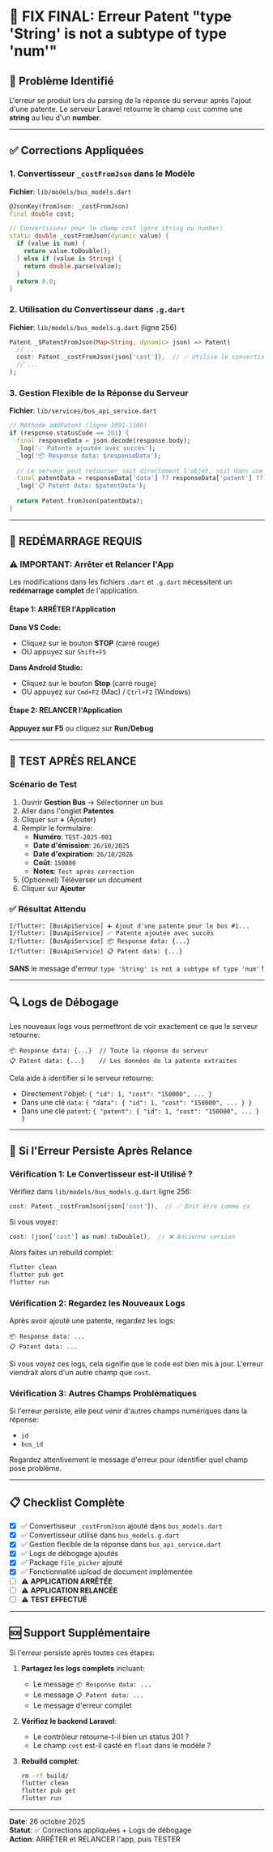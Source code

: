 # 🔧 FIX FINAL: Erreur Patent "type 'String' is not a subtype of type 'num'"

## 🎯 Problème Identifié

L'erreur se produit lors du parsing de la réponse du serveur après l'ajout d'une patente. Le serveur Laravel retourne le champ `cost` comme une **string** au lieu d'un **number**.

---

## ✅ Corrections Appliquées

### 1. Convertisseur `_costFromJson` dans le Modèle

**Fichier**: `lib/models/bus_models.dart`

```dart
@JsonKey(fromJson: _costFromJson)
final double cost;

// Convertisseur pour le champ cost (gère string ou number)
static double _costFromJson(dynamic value) {
  if (value is num) {
    return value.toDouble();
  } else if (value is String) {
    return double.parse(value);
  }
  return 0.0;
}
```

### 2. Utilisation du Convertisseur dans `.g.dart`

**Fichier**: `lib/models/bus_models.g.dart` (ligne 256)

```dart
Patent _$PatentFromJson(Map<String, dynamic> json) => Patent(
  // ...
  cost: Patent._costFromJson(json['cost']),  // ✅ Utilise le convertisseur
  // ...
);
```

### 3. Gestion Flexible de la Réponse du Serveur

**Fichier**: `lib/services/bus_api_service.dart`

```dart
// Méthode addPatent (ligne 1091-1100)
if (response.statusCode == 201) {
  final responseData = json.decode(response.body);
  _log('✅ Patente ajoutée avec succès');
  _log('📦 Response data: $responseData');
  
  // Le serveur peut retourner soit directement l'objet, soit dans une clé 'data' ou 'patent'
  final patentData = responseData['data'] ?? responseData['patent'] ?? responseData;
  _log('📋 Patent data: $patentData');
  
  return Patent.fromJson(patentData);
}
```

---

## 🚀 REDÉMARRAGE REQUIS

### ⚠️ IMPORTANT: Arrêter et Relancer l'App

Les modifications dans les fichiers `.dart` et `.g.dart` nécessitent un **redémarrage complet** de l'application.

#### Étape 1: ARRÊTER l'Application

**Dans VS Code:**
- Cliquez sur le bouton **STOP** (carré rouge)
- OU appuyez sur `Shift+F5`

**Dans Android Studio:**
- Cliquez sur le bouton **Stop** (carré rouge)
- OU appuyez sur `Cmd+F2` (Mac) / `Ctrl+F2` (Windows)

#### Étape 2: RELANCER l'Application

**Appuyez sur F5** ou cliquez sur **Run/Debug**

---

## 🧪 TEST APRÈS RELANCE

### Scénario de Test

1. Ouvrir **Gestion Bus** → Sélectionner un bus
2. Aller dans l'onglet **Patentes**
3. Cliquer sur **+** (Ajouter)
4. Remplir le formulaire:
   - **Numéro**: `TEST-2025-001`
   - **Date d'émission**: `26/10/2025`
   - **Date d'expiration**: `26/10/2026`
   - **Coût**: `150000`
   - **Notes**: `Test après correction`
5. (Optionnel) Téléverser un document
6. Cliquer sur **Ajouter**

### ✅ Résultat Attendu

```
I/flutter: [BusApiService] ➕ Ajout d'une patente pour le bus #1...
I/flutter: [BusApiService] ✅ Patente ajoutée avec succès
I/flutter: [BusApiService] 📦 Response data: {...}
I/flutter: [BusApiService] 📋 Patent data: {...}
```

**SANS** le message d'erreur `type 'String' is not a subtype of type 'num'` !

---

## 🔍 Logs de Débogage

Les nouveaux logs vous permettront de voir exactement ce que le serveur retourne:

```
📦 Response data: {...}  // Toute la réponse du serveur
📋 Patent data: {...}    // Les données de la patente extraites
```

Cela aide à identifier si le serveur retourne:
- Directement l'objet: `{ "id": 1, "cost": "150000", ... }`
- Dans une clé `data`: `{ "data": { "id": 1, "cost": "150000", ... } }`
- Dans une clé `patent`: `{ "patent": { "id": 1, "cost": "150000", ... } }`

---

## 🐛 Si l'Erreur Persiste Après Relance

### Vérification 1: Le Convertisseur est-il Utilisé ?

Vérifiez dans `lib/models/bus_models.g.dart` ligne 256:

```dart
cost: Patent._costFromJson(json['cost']),  // ✅ Doit être comme ça
```

Si vous voyez:
```dart
cost: (json['cost'] as num).toDouble(),  // ❌ Ancienne version
```

Alors faites un rebuild complet:

```bash
flutter clean
flutter pub get
flutter run
```

### Vérification 2: Regardez les Nouveaux Logs

Après avoir ajouté une patente, regardez les logs:

```
📦 Response data: ...
📋 Patent data: ...
```

Si vous voyez ces logs, cela signifie que le code est bien mis à jour. L'erreur viendrait alors d'un autre champ que `cost`.

### Vérification 3: Autres Champs Problématiques

Si l'erreur persiste, elle peut venir d'autres champs numériques dans la réponse:
- `id`
- `bus_id`

Regardez attentivement le message d'erreur pour identifier quel champ pose problème.

---

## 📋 Checklist Complète

- [x] ✅ Convertisseur `_costFromJson` ajouté dans `bus_models.dart`
- [x] ✅ Convertisseur utilisé dans `bus_models.g.dart`
- [x] ✅ Gestion flexible de la réponse dans `bus_api_service.dart`
- [x] ✅ Logs de débogage ajoutés
- [x] ✅ Package `file_picker` ajouté
- [x] ✅ Fonctionnalité upload de document implémentée
- [ ] ⚠️ **APPLICATION ARRÊTÉE**
- [ ] ⚠️ **APPLICATION RELANCÉE**
- [ ] ⚠️ **TEST EFFECTUÉ**

---

## 🆘 Support Supplémentaire

Si l'erreur persiste après toutes ces étapes:

1. **Partagez les logs complets** incluant:
   - Le message `📦 Response data: ...`
   - Le message `📋 Patent data: ...`
   - Le message d'erreur complet

2. **Vérifiez le backend Laravel**:
   - Le contrôleur retourne-t-il bien un status 201 ?
   - Le champ `cost` est-il casté en `float` dans le modèle ?

3. **Rebuild complet**:
   ```bash
   rm -rf build/
   flutter clean
   flutter pub get
   flutter run
   ```

---

**Date**: 26 octobre 2025  
**Statut**: ✅ Corrections appliquées + Logs de débogage  
**Action**: ARRÊTER et RELANCER l'app, puis TESTER
